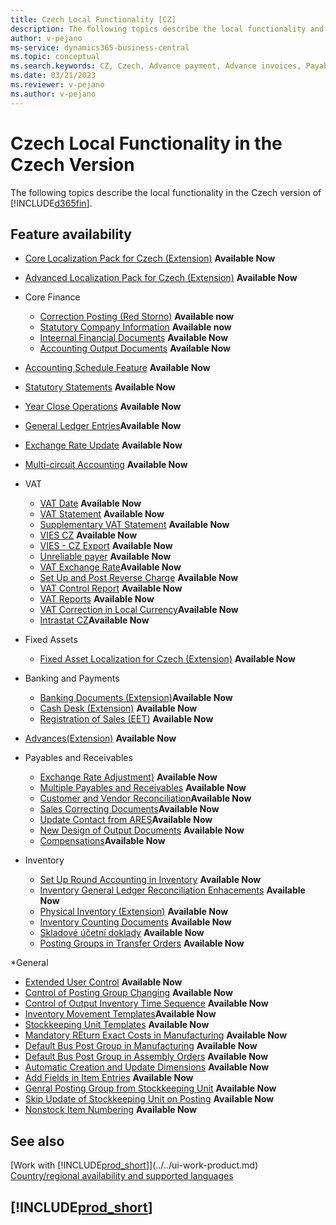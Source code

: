 ```yaml
---
title: Czech Local Functionality [CZ]
description: The following topics describe the local functionality and features for the Czech version of Business Central.
author: v-pejano
ms-service: dynamics365-business-central
ms.topic: conceptual
ms.search.keywords: CZ, Czech, Advance payment, Advance invoices, Payables, Finance,  Cash, EET, Cash Desk
ms.date: 03/21/2023
ms.reviewer: v-pejano
ms.author: v-pejano
---
```


# Czech Local Functionality in the Czech Version

The following topics describe the local functionality in the Czech version of [!INCLUDE[d365fin](../../includes/d365fin_md.md)].

## Feature availability

* [Core Localization Pack for Czech (Extension)](ui-extensions-core-localization-pack-cz.md) **Available Now**
* [Advanced Localization Pack for Czech (Extension)](ui-extensions-advanced-localization-pack-cz.md) **Available Now**

* Core Finance  
  * [Correction Posting (Red Storno)](how-to-use-corrections-posting.md) **Available now** 
  * [Statutory Company Information](statutory-company-information.md) **Available now**
  * [Inteernal Financial Documents](internal-financial-documents.md) **Available Now**  
  * [Accounting Output Documents](accounting-output-documents.md) **Available Now**  
* [Accounting Schedule Feature](how-to-use-accounting-schedule-feature.md) **Available Now** 
* [Statutory Statements](statutory-statements.md)  **Available Now**  
* [Year Close Operations](year-close-operations.md) **Available Now**
* [General Ledger Entries](general-ledger-entries-application.md)**Available Now**
 * [Exchange Rate Update](exchange-rate-update.md) **Available Now**
 * [Multi-circuit Accounting](how-to-use-multi-circuit-accounting.md) **Available Now**   

* VAT
  * [VAT Date](how-to-setup-vat-date.md) **Available Now** 
  * [VAT Statement](vat-statement.md) **Available Now**
  * [Supplementary VAT Statement](supplementary-vat-statement.md) **Available Now**
  * [VIES CZ](vies-cz.md) **Available Now**
  * [VIES - CZ Export](how-to-use-vies-cz-export.md) **Available Now**
  * [Unreliable payer](unreliable-payer.md) **Available Now**
  * [VAT Exchange Rate](how-to-setup-vat-exchange-rate.md)**Available Now**
  * [Set Up and Post Reverse Charge](how-to-setup-and-post-reverse-charge.md) **Available Now**
  * [VAT Control Report](vat-control-report.md) **Available Now**
  * [VAT Reports](vat-reports-cz.md) **Available Now**
  * [VAT Correction in Local Currency](how-to-setup-vat-correction-local-currency.md)**Available Now**
  * [Intrastat CZ](intrastat.md)**Available Now**

* Fixed Assets
  * [Fixed Asset Localization for Czech (Extension)](ui-extensions-fixed-asset-localization-cz.md) **Available Now**

* Banking and Payments
  * [Banking Documents (Extension)](ui-extensions-banking-documents-localization-cz.md)**Available Now**
  * [Cash Desk (Extension)](ui-extensions-cash-desk-localization-cz.md) **Available Now**
  * [Registration of Sales (EET)](eet.md) **Available Now**
 * [Advances(Extension)](ui-extensions-advance-payments-localization-cz.md) **Available Now**

* Payables and Receivables
  * [Exchange Rate Adjustment)](how-to-use-exchange-rates-adjustment-feature.md) **Available Now**
  * [Multiple Payables and Receivables](how-to-use-multiple-payables-receivables-accounts.md) **Available Now**
  * [Customer and Vendor Reconciliation](customers-vendors-reconciliations.md)**Available Now**
  * [Sales Correcting Documents](sales-correcting-documents.md)**Available Now**
  * [Update Contact from ARES](how-to-update-contacts-from-ares.md)**Available Now**
  * [New Design of Output Documents](new-design-of-output-documents.md) **Available Now**
  * [Compensations](ui-extensions-compensations-localization-cz.md)**Available Now**

* Inventory
  * [Set Up Round Accounting in Inventory](how-to-setup-round-account-in-inventory.md) **Available Now**
  * [Inventory General Ledger Reconciliation Enhacements](how-to-use-inventory-gl-reconciliation-enhancements.md) **Available Now**
  * [Physical Inventory (Extension)](advanced-features-physical-inventory.md) **Available Now**
  * [Inventory Counting Documents](how-to-use-inventory-counting-documents.md) **Available Now**
  * [Skladové účetní doklady](how-to-use-inventory-operations-document.md) **Available Now**
  * [Posting Groups in Transfer Orders](how-to-use-posting-groups-in-transfer-orders.md) **Available Now**

 *General
 * [Extended User Control](how-to-setup-extended-user-control.md) **Available Now**
  * [Control of Posting Group Changing](check-of-posting-group-changing.md) **Available Now**
  * [Control of Output Inventory Time Sequence](check-output-inventory-time-sequence.md) **Available Now**
  * [Inventory Movement Templates](inventory-movement-templates.md)**Available Now**
  * [Stockkeeping Unit Templates](stockkeeping-unit-templates.md) **Available Now**
  * [Mandatory REturn Exact Costs in Manufacturing](how-to-setup-mandatory-return-exact-costs-manufacturing.md) **Available Now**
  * [Default Bus Post Group in Manufacturing](how-to-setup-default-bus-post-group-manufacturing.md) **Available Now**
  * [Default Bus Post Group in Assembly Orders](how-to-setup-default-bus-post-group-assembly-orders.md) **Available Now**
  * [Automatic Creation and Update Dimensions](how-to-setup-automatic-creation-and-update-dimensions.md) **Available Now**
  * [Add Fields in Item Entries](how-to-use-add-fields-item-entries.md) **Available Now**
  * [Genral Posting Group from Stockkeeping Unit](how-to-setup-gen-prod-posting-group-from-sku.md) **Available Now**
  * [Skip Update of Stockkeeping Unit on Posting](how-to-setup-skip-update-sku-on-posting.md) **Available Now**
  * [Nonstock Item Numbering](how-to-setup-nonstock-item-numbering.md) **Available Now**
## See also

[Work with [!INCLUDE[prod_short](../../includes/prod_short.md)]](../../ui-work-product.md)  
[Country/regional availability and supported languages](/dynamics365/business-central/dev-itpro/compliance/apptest-countries-and-translations)  

## [!INCLUDE[prod_short](../../includes/free_trial_md.md)]  


